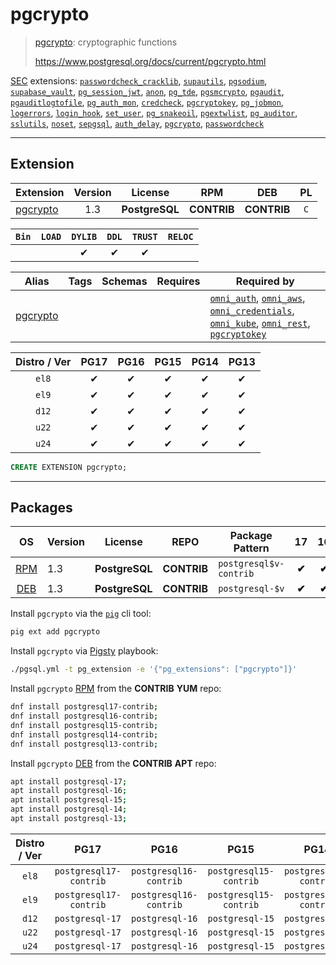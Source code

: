 # pgcrypto


> [pgcrypto](https://www.postgresql.org/docs/current/pgcrypto.html): cryptographic functions
>
> https://www.postgresql.org/docs/current/pgcrypto.html





[SEC](/sec) extensions: [`passwordcheck_cracklib`](/passwordcheck_cracklib), [`supautils`](/supautils), [`pgsodium`](/pgsodium), [`supabase_vault`](/supabase_vault), [`pg_session_jwt`](/pg_session_jwt), [`anon`](/anon), [`pg_tde`](/pg_tde), [`pgsmcrypto`](/pgsmcrypto), [`pgaudit`](/pgaudit), [`pgauditlogtofile`](/pgauditlogtofile), [`pg_auth_mon`](/pg_auth_mon), [`credcheck`](/credcheck), [`pgcryptokey`](/pgcryptokey), [`pg_jobmon`](/pg_jobmon), [`logerrors`](/logerrors), [`login_hook`](/login_hook), [`set_user`](/set_user), [`pg_snakeoil`](/pg_snakeoil), [`pgextwlist`](/pgextwlist), [`pg_auditor`](/pg_auditor), [`sslutils`](/sslutils), [`noset`](/noset), [`sepgsql`](/sepgsql), [`auth_delay`](/auth_delay), [`pgcrypto`](/pgcrypto), [`passwordcheck`](/passwordcheck)


-------
## Extension


| Extension | Version | License | RPM | DEB | PL |
|-----------|:-------:|:-------:|:---:|:---:|:--:|
| [pgcrypto](https://www.postgresql.org/docs/current/pgcrypto.html) | 1.3 | **<span class="tcblue">PostgreSQL</span>** | **<span class="tcblue">CONTRIB</span>** | **<span class="tcblue">CONTRIB</span>** | `C` |



| `Bin` | `LOAD` | `DYLIB` | `DDL` | `TRUST` | `RELOC` |
|:-----:|:------:|:-------:|:-----:|:-------:|:-------:|
|  |  | <span class="tcblue">✔</span> | <span class="tcblue">✔</span> | <span class="tcblue">✔</span> |  |



| Alias | Tags | Schemas | Requires | Required by |
|-------|------|---------|----------|-------------|
| [pgcrypto](/pgcrypto) |  |  |  | [`omni_auth`](/omni_auth), [`omni_aws`](/omni_aws), [`omni_credentials`](/omni_credentials), [`omni_kube`](/omni_kube), [`omni_rest`](/omni_rest), [`pgcryptokey`](/pgcryptokey) |



| Distro / Ver | PG17 | PG16 | PG15 | PG14 | PG13 |
|:------------:|:----:|:----:|:----:|:----:|:----:|
| `el8` | <span class="tcblue">✔</span> | <span class="tcblue">✔</span> | <span class="tcblue">✔</span> | <span class="tcblue">✔</span> | <span class="tcblue">✔</span> |
| `el9` | <span class="tcblue">✔</span> | <span class="tcblue">✔</span> | <span class="tcblue">✔</span> | <span class="tcblue">✔</span> | <span class="tcblue">✔</span> |
| `d12` | <span class="tcblue">✔</span> | <span class="tcblue">✔</span> | <span class="tcblue">✔</span> | <span class="tcblue">✔</span> | <span class="tcblue">✔</span> |
| `u22` | <span class="tcblue">✔</span> | <span class="tcblue">✔</span> | <span class="tcblue">✔</span> | <span class="tcblue">✔</span> | <span class="tcblue">✔</span> |
| `u24` | <span class="tcblue">✔</span> | <span class="tcblue">✔</span> | <span class="tcblue">✔</span> | <span class="tcblue">✔</span> | <span class="tcblue">✔</span> |





```sql
CREATE EXTENSION pgcrypto;
```

-----------


## Packages


| OS | Version | License | REPO | Package Pattern | 17 | 16 | 15 | 14 | 13 | Dependency |
|:--:|---------|:-------:|:----:|-----------------|:--:|:--:|:--:|:--:|:--:|------------|
| [RPM](/rpm) | 1.3 | **<span class="tcblue">PostgreSQL</span>** | **<span class="tcblue">CONTRIB</span>** | `postgresql$v-contrib` | **<span class="tcblue">✔</span>** | **<span class="tcblue">✔</span>** | **<span class="tcblue">✔</span>** | **<span class="tcblue">✔</span>** | **<span class="tcblue">✔</span>** |  |
| [DEB](/deb) | 1.3 | **<span class="tcblue">PostgreSQL</span>** | **<span class="tcblue">CONTRIB</span>** | `postgresql-$v` | **<span class="tcblue">✔</span>** | **<span class="tcblue">✔</span>** | **<span class="tcblue">✔</span>** | **<span class="tcblue">✔</span>** | **<span class="tcblue">✔</span>** |  |



Install `pgcrypto` via the [`pig`](https://github.com/pgsty/pig) cli tool:

```bash
pig ext add pgcrypto
```


Install `pgcrypto` via [Pigsty](https://pigsty.io/docs/pgext/usage/install/) playbook:

```bash
./pgsql.yml -t pg_extension -e '{"pg_extensions": ["pgcrypto"]}'
```


Install `pgcrypto` [RPM](/rpm) from the **<span class="tcblue">CONTRIB</span>** **YUM** repo:

```bash
dnf install postgresql17-contrib;
dnf install postgresql16-contrib;
dnf install postgresql15-contrib;
dnf install postgresql14-contrib;
dnf install postgresql13-contrib;
```


Install `pgcrypto` [DEB](/deb) from the **<span class="tcblue">CONTRIB</span>** **APT** repo:

```bash
apt install postgresql-17;
apt install postgresql-16;
apt install postgresql-15;
apt install postgresql-14;
apt install postgresql-13;
```




| Distro / Ver | PG17 | PG16 | PG15 | PG14 | PG13 |
|:------------:|:----:|:----:|:----:|:----:|:----:|
| `el8` | `postgresql17-contrib` | `postgresql16-contrib` | `postgresql15-contrib` | `postgresql14-contrib` | `postgresql13-contrib` |
| `el9` | `postgresql17-contrib` | `postgresql16-contrib` | `postgresql15-contrib` | `postgresql14-contrib` | `postgresql13-contrib` |
| `d12` | `postgresql-17` | `postgresql-16` | `postgresql-15` | `postgresql-14` | `postgresql-13` |
| `u22` | `postgresql-17` | `postgresql-16` | `postgresql-15` | `postgresql-14` | `postgresql-13` |
| `u24` | `postgresql-17` | `postgresql-16` | `postgresql-15` | `postgresql-14` | `postgresql-13` |





